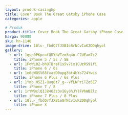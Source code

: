 ```yaml
---
layout: produk-casinghp
title: Cover Book The Great Gatsby iPhone Case
categories: apple

# Produk
product-title: Cover Book The Great Gatsby iPhone Case
harga: 90000
sku: hn-1140
image-drive: 10lu-_fbdQ7fJXB1o8rNCvIuK2DDqhyol
gallery:
  - url: 1qsp0PKpeafQDYhVTzm3q4n-C7UEam7c2
    title: iPhone 5 / 5s / SE
  - url: 1FoWL02-bhOTBreF1s5v7ix1CUzRS91fi
    title: iPhone 6 / 6s
  - url: 1e0gWOSV68fxatD0upg3bt4bYs724YwLs
    title: iPhone 6 Plus / 6s Plus
  - url: 1Ymb_H5ZI-Qug6t7_g--VfLNPriTZo5E7
    title: iPhone 7 / 8
  - url: 1rYWBxlQIJ84OZz3vIGy0hJYlFVhWBZlz
    title: iPhone 7 Plus / 8 Plus
  - url: 10lu-_fbdQ7fJXB1o8rNCvIuK2DDqhyol
    title: iPhone X
---
```

